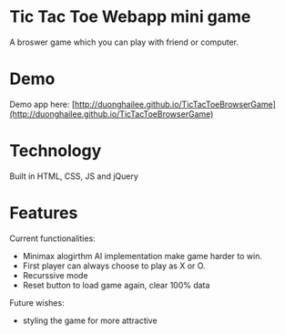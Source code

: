 # Tic Tac Toe Webapp mini game
A broswer game which you can play with friend or computer.

# Demo
Demo app here: [http://duonghailee.github.io/TicTacToeBrowserGame](http://duonghailee.github.io/TicTacToeBrowserGame) 

# Technology
Built in HTML, CSS, JS and jQuery

# Features
Current functionalities: 

- Minimax alogirthm AI implementation make game harder to win.
- First player can always choose to play as X or O.
- Recurssive mode
- Reset button to load game again, clear 100% data

Future wishes:
- styling the game for more attractive
